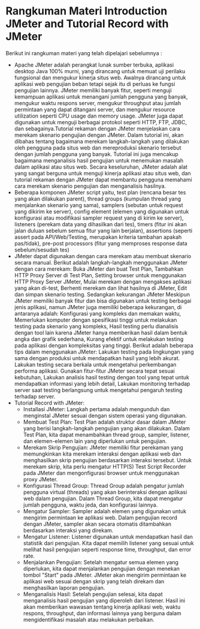 # Rangkuman Materi Introduction JMeter and Tutorial Record with JMeter
Berikut ini rangkuman materi yang telah dipelajari sebelumnya :
* Apache JMeter adalah perangkat lunak sumber terbuka, aplikasi desktop Java 100% murni, yang dirancang untuk memuat uji perilaku fungsional dan mengukur kinerja situs web. Awalnya dirancang untuk aplikasi web pengujian beban tetapi sejak itu di perluas ke fungsi pengujian lainnya. JMeter memiliki banyak fitur, seperti menguji kemampuan aplikasi untuk menangani jumlah pengguna yang banyak, mengukur waktu respons server, mengukur throughput atau jumlah permintaan yang dapat ditangani server, dan mengukur resource utilization seperti CPU usage dan memory usage. JMeter juga dapat digunakan untuk menguji berbagai protokol seperti HTTP, FTP, JDBC, dan sebagainya.Tutorial rekaman dengan JMeter menjelaskan cara merekam skenario pengujian dengan JMeter. Dalam tutorial ini, akan dibahas tentang bagaimana merekam langkah-langkah yang dilakukan oleh pengguna pada situs web dan mereproduksi skenario tersebut dengan jumlah pengguna yang banyak. Tutorial ini juga mencakup bagaimana menganalisis hasil pengujian untuk menemukan masalah dalam aplikasi atau situs web. Secara keseluruhan, JMeter adalah alat yang sangat berguna untuk menguji kinerja aplikasi atau situs web, dan tutorial rekaman dengan JMeter dapat membantu pengguna memahami cara merekam skenario pengujian dan menganalisis hasilnya.
* Beberapa komponen JMeter script yaitu, test plan (rencana besar tes yang akan dilakukan parent), thread groups (kumpulan thread yang menjalankan skenario yang sama), samplers (sebutan untuk request yang dikirim ke server), config element (elemen yang digunakan untuk konfigurasi atau modifikasi sampler request yang di kirim ke server), listeners (perekam data yang dihasilkan dari tes), timers (fitur ini akan jalan duluan sebelum semua fitur yang lain berjalan), assertions (seperti assert pada API/Web/Testing, merupakan kriteria tambahan apakah pas/tidak), pre-post processors (fitur yang memproses response data sebelum/sesudah tes)
* JMeter dapat digunakan dengan cara merekam atau membuat skenario secara manual. Berikut adalah langkah-langkah menggunakan JMeter dengan cara merekam: Buka JMeter dan buat Test Plan, Tambahkan HTTP Proxy Server di Test Plan, Setting browser untuk menggunakan HTTP Proxy Server JMeter, Mulai merekam dengan mengakses aplikasi yang akan di-test, Berhenti merekam dan lihat hasilnya di JMeter, Edit dan simpan skenario testing. Sedangkan kekurangan JMeter Meskipun JMeter memiliki banyak fitur dan bisa digunakan untuk testing berbagai jenis aplikasi, namun JMeter juga memiliki beberapa kekurangan, di antaranya adalah: Konfigurasi yang kompleks dan memakan waktu, Memerlukan komputer dengan spesifikasi tinggi untuk melakukan testing pada skenario yang kompleks, Hasil testing perlu dianalisis dengan tool lain karena JMeter hanya memberikan hasil dalam bentuk angka dan grafik sederhana, Kurang efektif untuk melakukan testing pada aplikasi dengan kompleksitas yang tinggi. Berikut adalah beberapa tips dalam menggunakan JMeter: Lakukan testing pada lingkungan yang sama dengan produksi untuk mendapatkan hasil yang lebih akurat. Lakukan testing secara berkala untuk mengetahui perkembangan performa aplikasi. Gunakan fitur-fitur JMeter secara tepat sesuai kebutuhan, Lakukan analisis hasil testing dengan tool yang tepat untuk mendapatkan informasi yang lebih detail, Lakukan monitoring terhadap server saat testing berlangsung untuk mengetahui pengaruh testing terhadap server.
* Tutorial Record with JMeter:
    * Installasi JMeter: Langkah pertama adalah mengunduh dan menginstal JMeter sesuai dengan sistem operasi yang digunakan.
    * Membuat Test Plan: Test Plan adalah struktur dasar dalam JMeter yang berisi langkah-langkah pengujian yang akan dilakukan. Dalam Test Plan, kita dapat menambahkan thread group, sampler, listener, dan elemen-elemen lain yang diperlukan untuk pengujian.
    * Merekam Skrip Pengujian: JMeter memiliki fitur perekaman yang memungkinkan kita merekam interaksi dengan aplikasi web dan menghasilkan skrip pengujian berdasarkan interaksi tersebut. Untuk merekam skrip, kita perlu mengatur HTTP(S) Test Script Recorder pada JMeter dan mengonfigurasi browser untuk menggunakan proxy JMeter.
    * Konfigurasi Thread Group: Thread Group adalah pengatur jumlah pengguna virtual (threads) yang akan berinteraksi dengan aplikasi web dalam pengujian. Dalam Thread Group, kita dapat mengatur jumlah pengguna, waktu jeda, dan konfigurasi lainnya.
    * Mengatur Sampler: Sampler adalah elemen yang digunakan untuk mengirim permintaan ke aplikasi web. Dalam pengujian record dengan JMeter, sampler akan secara otomatis ditambahkan berdasarkan interaksi yang direkam.
    * Mengatur Listener: Listener digunakan untuk mendapatkan hasil dan statistik dari pengujian. Kita dapat memilih listener yang sesuai untuk melihat hasil pengujian seperti response time, throughput, dan error rate.
    * Menjalankan Pengujian: Setelah mengatur semua elemen yang diperlukan, kita dapat menjalankan pengujian dengan menekan tombol "Start" pada JMeter. JMeter akan mengirim permintaan ke aplikasi web sesuai dengan skrip yang telah direkam dan menghasilkan laporan pengujian.
    * Menganalisis Hasil: Setelah pengujian selesai, kita dapat menganalisis hasil pengujian yang diperoleh dari listener. Hasil ini akan memberikan wawasan tentang kinerja aplikasi web, waktu respons, throughput, dan informasi lainnya yang berguna dalam mengidentifikasi masalah atau melakukan perbaikan.


